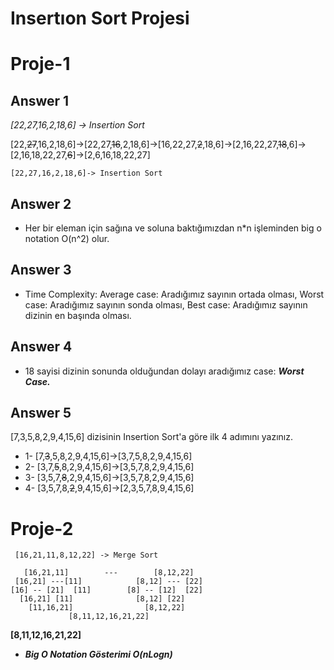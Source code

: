 # Insertıon Sort Projesi
# Proje-1
## Answer 1

*[22,27,16,2,18,6] -> Insertion Sort* 

[22,~~27~~,16,2,18,6]->[22,27,~~16~~,2,18,6]->[16,22,27,~~2~~,18,6]->[2,16,22,27,~~18~~,6]->[2,16,18,22,27,~~6~~]->[2,6,16,18,22,27]

`[22,27,16,2,18,6]-> Insertion Sort`

## Answer 2
* Her bir eleman için sağına ve soluna baktığımızdan n*n işleminden big o notation O(n^2) olur.

## Answer 3
* Time Complexity: Average case: Aradığımız sayının ortada olması, Worst case: Aradığımız sayının sonda olması, Best case: Aradığımız sayının dizinin en başında olması.

## Answer 4
* 18 sayisi dizinin sonunda olduğundan dolayı aradığımız case: ***Worst Case.***

## Answer 5 
 [7,3,5,8,2,9,4,15,6] dizisinin Insertion Sort'a göre ilk 4 adımını yazınız.

* 1- [7,~~3~~,5,8,2,9,4,15,6]->[3,7,5,8,2,9,4,15,6]
* 2- [3,7,~~5~~,8,2,9,4,15,6]->[3,5,7,8,2,9,4,15,6]
* 3- [3,5,7,~~8~~,2,9,4,15,6]->[3,5,7,8,2,9,4,15,6]
* 4- [3,5,7,8,~~2~~,9,4,15,6]->[2,3,5,7,8,9,4,15,6]

# Proje-2
     [16,21,11,8,12,22] -> Merge Sort

       [16,21,11]        ---        [8,12,22]
     [16,21] ---[11]            [8,12] --- [22]   
    [16] -- [21]  [11]        [8] -- [12]  [22]
      [16,21] [11]              [8,12] [22]
        [11,16,21]                [8,12,22]
                 [8,11,12,16,21,22]

**[8,11,12,16,21,22]**

* ***Big O Notation Gösterimi O(nLogn)***
